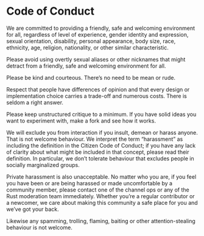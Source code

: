 # Code of Conduct

We are committed to providing a friendly, safe and welcoming environment for all, regardless of level of experience, gender identity and expression, sexual orientation, disability, personal appearance, body size, race, ethnicity, age, religion, nationality, or other similar characteristic.

Please avoid using overtly sexual aliases or other nicknames that might detract from a friendly, safe and welcoming environment for all.

Please be kind and courteous. There’s no need to be mean or rude.

Respect that people have differences of opinion and that every design or implementation choice carries a trade-off and numerous costs. There is seldom a right answer.

Please keep unstructured critique to a minimum. If you have solid ideas you want to experiment with, make a fork and see how it works.

We will exclude you from interaction if you insult, demean or harass anyone. That is not welcome behaviour. We interpret the term “harassment” as including the definition in the Citizen Code of Conduct; if you have any lack of clarity about what might be included in that concept, please read their definition. In particular, we don’t tolerate behaviour that excludes people in socially marginalized groups.

Private harassment is also unacceptable. No matter who you are, if you feel you have been or are being harassed or made uncomfortable by a community member, please contact one of the channel ops or any of the Rust moderation team immediately. Whether you’re a regular contributor or a newcomer, we care about making this community a safe place for you and we’ve got your back.

Likewise any spamming, trolling, flaming, baiting or other attention-stealing behaviour is not welcome.
